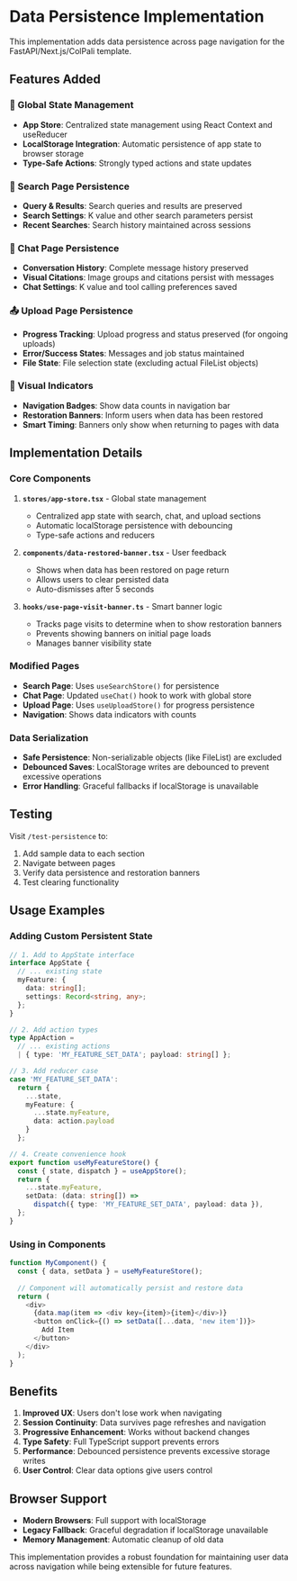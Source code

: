 # Data Persistence Implementation

This implementation adds data persistence across page navigation for the FastAPI/Next.js/ColPali template.

## Features Added

### 🔄 Global State Management
- **App Store**: Centralized state management using React Context and useReducer
- **LocalStorage Integration**: Automatic persistence of app state to browser storage
- **Type-Safe Actions**: Strongly typed actions and state updates

### 📄 Search Page Persistence
- **Query & Results**: Search queries and results are preserved
- **Search Settings**: K value and other search parameters persist
- **Recent Searches**: Search history maintained across sessions

### 💬 Chat Page Persistence  
- **Conversation History**: Complete message history preserved
- **Visual Citations**: Image groups and citations persist with messages
- **Chat Settings**: K value and tool calling preferences saved

### 📤 Upload Page Persistence
- **Progress Tracking**: Upload progress and status preserved (for ongoing uploads)
- **Error/Success States**: Messages and job status maintained
- **File State**: File selection state (excluding actual FileList objects)

### 🎯 Visual Indicators
- **Navigation Badges**: Show data counts in navigation bar
- **Restoration Banners**: Inform users when data has been restored
- **Smart Timing**: Banners only show when returning to pages with data

## Implementation Details

### Core Components

1. **`stores/app-store.tsx`** - Global state management
   - Centralized app state with search, chat, and upload sections
   - Automatic localStorage persistence with debouncing
   - Type-safe actions and reducers

2. **`components/data-restored-banner.tsx`** - User feedback
   - Shows when data has been restored on page return
   - Allows users to clear persisted data
   - Auto-dismisses after 5 seconds

3. **`hooks/use-page-visit-banner.ts`** - Smart banner logic
   - Tracks page visits to determine when to show restoration banners
   - Prevents showing banners on initial page loads
   - Manages banner visibility state

### Modified Pages

- **Search Page**: Uses `useSearchStore()` for persistence
- **Chat Page**: Updated `useChat()` hook to work with global store  
- **Upload Page**: Uses `useUploadStore()` for progress persistence
- **Navigation**: Shows data indicators with counts

### Data Serialization

- **Safe Persistence**: Non-serializable objects (like FileList) are excluded
- **Debounced Saves**: LocalStorage writes are debounced to prevent excessive operations
- **Error Handling**: Graceful fallbacks if localStorage is unavailable

## Testing

Visit `/test-persistence` to:
1. Add sample data to each section
2. Navigate between pages
3. Verify data persistence and restoration banners
4. Test clearing functionality

## Usage Examples

### Adding Custom Persistent State

```typescript
// 1. Add to AppState interface
interface AppState {
  // ... existing state
  myFeature: {
    data: string[];
    settings: Record<string, any>;
  };
}

// 2. Add action types
type AppAction = 
  // ... existing actions
  | { type: 'MY_FEATURE_SET_DATA'; payload: string[] };

// 3. Add reducer case
case 'MY_FEATURE_SET_DATA':
  return { 
    ...state, 
    myFeature: { 
      ...state.myFeature, 
      data: action.payload 
    } 
  };

// 4. Create convenience hook
export function useMyFeatureStore() {
  const { state, dispatch } = useAppStore();
  return {
    ...state.myFeature,
    setData: (data: string[]) => 
      dispatch({ type: 'MY_FEATURE_SET_DATA', payload: data }),
  };
}
```

### Using in Components

```typescript
function MyComponent() {
  const { data, setData } = useMyFeatureStore();
  
  // Component will automatically persist and restore data
  return (
    <div>
      {data.map(item => <div key={item}>{item}</div>)}
      <button onClick={() => setData([...data, 'new item'])}>
        Add Item
      </button>
    </div>
  );
}
```

## Benefits

1. **Improved UX**: Users don't lose work when navigating
2. **Session Continuity**: Data survives page refreshes and navigation
3. **Progressive Enhancement**: Works without backend changes
4. **Type Safety**: Full TypeScript support prevents errors
5. **Performance**: Debounced persistence prevents excessive storage writes
6. **User Control**: Clear data options give users control

## Browser Support

- **Modern Browsers**: Full support with localStorage
- **Legacy Fallback**: Graceful degradation if localStorage unavailable
- **Memory Management**: Automatic cleanup of old data

This implementation provides a robust foundation for maintaining user data across navigation while being extensible for future features.
